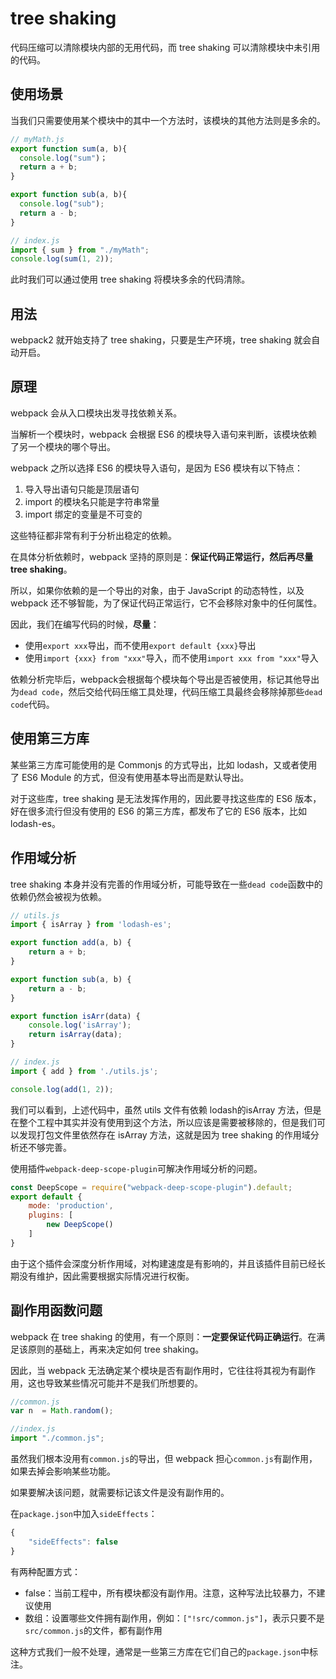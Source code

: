 # tree shaking

代码压缩可以清除模块内部的无用代码，而 tree shaking 可以清除模块中未引用的代码。

## 使用场景

当我们只需要使用某个模块中的其中一个方法时，该模块的其他方法则是多余的。

```js
// myMath.js
export function sum(a, b){
  console.log("sum")；
  return a + b;
}

export function sub(a, b){
  console.log("sub");
  return a - b;
}
```

```js
// index.js
import { sum } from "./myMath";
console.log(sum(1, 2));
```

此时我们可以通过使用 tree shaking 将模块多余的代码清除。

## 用法

webpack2 就开始支持了 tree shaking，只要是生产环境，tree shaking 就会自动开启。

## 原理

webpack 会从入口模块出发寻找依赖关系。

当解析一个模块时，webpack 会根据 ES6 的模块导入语句来判断，该模块依赖了另一个模块的哪个导出。

webpack 之所以选择 ES6 的模块导入语句，是因为 ES6 模块有以下特点：

1. 导入导出语句只能是顶层语句
2. import 的模块名只能是字符串常量
3. import 绑定的变量是不可变的

这些特征都非常有利于分析出稳定的依赖。

在具体分析依赖时，webpack 坚持的原则是：**保证代码正常运行，然后再尽量 tree shaking**。

所以，如果你依赖的是一个导出的对象，由于 JavaScript 的动态特性，以及 webpack 还不够智能，为了保证代码正常运行，它不会移除对象中的任何属性。

因此，我们在编写代码的时候，**尽量**：

- 使用`export xxx`导出，而不使用`export default {xxx}`导出
- 使用`import {xxx} from "xxx"`导入，而不使用`import xxx from "xxx"`导入

依赖分析完毕后，webpack会根据每个模块每个导出是否被使用，标记其他导出为`dead code`，然后交给代码压缩工具处理，代码压缩工具最终会移除掉那些`dead code`代码。

## 使用第三方库

某些第三方库可能使用的是 Commonjs 的方式导出，比如 lodash，又或者使用了 ES6 Module 的方式，但没有使用基本导出而是默认导出。

对于这些库，tree shaking 是无法发挥作用的，因此要寻找这些库的 ES6 版本，好在很多流行但没有使用的 ES6 的第三方库，都发布了它的 ES6 版本，比如 lodash-es。

## 作用域分析

tree shaking 本身并没有完善的作用域分析，可能导致在一些`dead code`函数中的依赖仍然会被视为依赖。

```js
// utils.js
import { isArray } from 'lodash-es';

export function add(a, b) {
    return a + b;
}

export function sub(a, b) {
    return a - b;
}

export function isArr(data) {
    console.log('isArray');
    return isArray(data);
}
```

```js
// index.js
import { add } from './utils.js';

console.log(add(1, 2));
```

我们可以看到，上述代码中，虽然 utils 文件有依赖 lodash的isArray 方法，但是在整个工程中其实并没有使用到这个方法，所以应该是需要被移除的，但是我们可以发现打包文件里依然存在 isArray 方法，这就是因为 tree shaking 的作用域分析还不够完善。

使用插件`webpack-deep-scope-plugin`可解决作用域分析的问题。

```js
const DeepScope = require("webpack-deep-scope-plugin").default;
export default {
    mode: 'production',
	plugins: [
        new DeepScope()
	]
}
```

由于这个插件会深度分析作用域，对构建速度是有影响的，并且该插件目前已经长期没有维护，因此需要根据实际情况进行权衡。

## 副作用函数问题

webpack 在 tree shaking 的使用，有一个原则：**一定要保证代码正确运行**。在满足该原则的基础上，再来决定如何 tree shaking。

因此，当 webpack 无法确定某个模块是否有副作用时，它往往将其视为有副作用，这也导致某些情况可能并不是我们所想要的。

```js
//common.js
var n  = Math.random();

//index.js
import "./common.js";
```

虽然我们根本没用有`common.js`的导出，但 webpack 担心`common.js`有副作用，如果去掉会影响某些功能。

如果要解决该问题，就需要标记该文件是没有副作用的。

在`package.json`中加入`sideEffects`：

```js
{
    "sideEffects": false
}
```

有两种配置方式：

- false：当前工程中，所有模块都没有副作用。注意，这种写法比较暴力，不建议使用
- 数组：设置哪些文件拥有副作用，例如：`["!src/common.js"]`，表示只要不是`src/common.js`的文件，都有副作用

这种方式我们一般不处理，通常是一些第三方库在它们自己的`package.json`中标注。

